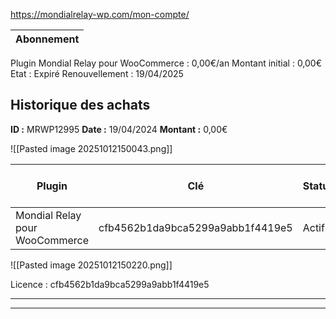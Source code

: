 

https://mondialrelay-wp.com/mon-compte/

| Abonnement |
| ---------- |
Plugin Mondial Relay pour WooCommerce :  0,00€/an
Montant initial : 0,00€
Etat : Expiré
Renouvellement : 19/04/2025

## Historique des achats

**ID :** MRWP12995
**Date :** 19/04/2024
**Montant :** 0,00€

![[Pasted image 20251012150043.png]]



| Plugin                         | Clé                              | Statut | Activations | Expiration         | Gérer les sites |
| ------------------------------ | -------------------------------- | ------ | ----------- | ------------------ | --------------- |
| Mondial Relay pour WooCommerce | cfb4562b1da9bca5299a9abb1f4419e5 | Actif  | 1 / 1       | septembre 23, 2026 |                 |


![[Pasted image 20251012150220.png]]


Licence : cfb4562b1da9bca5299a9abb1f4419e5


---
----


